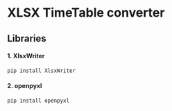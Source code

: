 # XLSX TimeTable converter

## Libraries
#### 1. XlsxWriter 
```
pip install XlsxWriter
```
#### 2. openpyxl
```
pip install openpyxl
```
